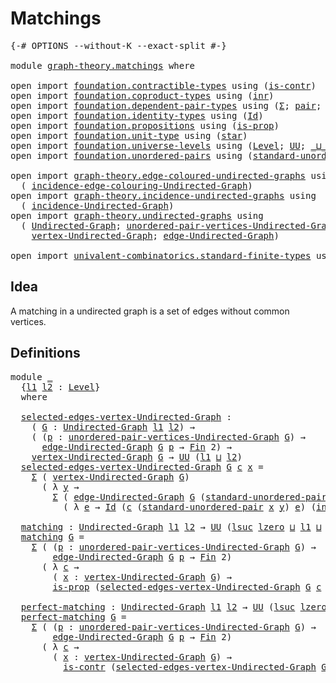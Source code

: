# Matchings

<pre class="Agda"><a id="22" class="Symbol">{-#</a> <a id="26" class="Keyword">OPTIONS</a> <a id="34" class="Pragma">--without-K</a> <a id="46" class="Pragma">--exact-split</a> <a id="60" class="Symbol">#-}</a>

<a id="65" class="Keyword">module</a> <a id="72" href="graph-theory.matchings.html" class="Module">graph-theory.matchings</a> <a id="95" class="Keyword">where</a>

<a id="102" class="Keyword">open</a> <a id="107" class="Keyword">import</a> <a id="114" href="foundation.contractible-types.html" class="Module">foundation.contractible-types</a> <a id="144" class="Keyword">using</a> <a id="150" class="Symbol">(</a><a id="151" href="foundation-core.contractible-types.html#1006" class="Function">is-contr</a><a id="159" class="Symbol">)</a>
<a id="161" class="Keyword">open</a> <a id="166" class="Keyword">import</a> <a id="173" href="foundation.coproduct-types.html" class="Module">foundation.coproduct-types</a> <a id="200" class="Keyword">using</a> <a id="206" class="Symbol">(</a><a id="207" href="foundation.coproduct-types.html#1276" class="InductiveConstructor">inr</a><a id="210" class="Symbol">)</a>
<a id="212" class="Keyword">open</a> <a id="217" class="Keyword">import</a> <a id="224" href="foundation.dependent-pair-types.html" class="Module">foundation.dependent-pair-types</a> <a id="256" class="Keyword">using</a> <a id="262" class="Symbol">(</a><a id="263" href="foundation-core.dependent-pair-types.html#515" class="Record">Σ</a><a id="264" class="Symbol">;</a> <a id="266" href="foundation-core.dependent-pair-types.html#588" class="InductiveConstructor">pair</a><a id="270" class="Symbol">;</a> <a id="272" href="foundation-core.dependent-pair-types.html#605" class="Field">pr1</a><a id="275" class="Symbol">;</a> <a id="277" href="foundation-core.dependent-pair-types.html#617" class="Field">pr2</a><a id="280" class="Symbol">)</a>
<a id="282" class="Keyword">open</a> <a id="287" class="Keyword">import</a> <a id="294" href="foundation.identity-types.html" class="Module">foundation.identity-types</a> <a id="320" class="Keyword">using</a> <a id="326" class="Symbol">(</a><a id="327" href="foundation-core.identity-types.html#1767" class="Datatype">Id</a><a id="329" class="Symbol">)</a>
<a id="331" class="Keyword">open</a> <a id="336" class="Keyword">import</a> <a id="343" href="foundation.propositions.html" class="Module">foundation.propositions</a> <a id="367" class="Keyword">using</a> <a id="373" class="Symbol">(</a><a id="374" href="foundation-core.propositions.html#1309" class="Function">is-prop</a><a id="381" class="Symbol">)</a>
<a id="383" class="Keyword">open</a> <a id="388" class="Keyword">import</a> <a id="395" href="foundation.unit-type.html" class="Module">foundation.unit-type</a> <a id="416" class="Keyword">using</a> <a id="422" class="Symbol">(</a><a id="423" href="foundation.unit-type.html#1108" class="InductiveConstructor">star</a><a id="427" class="Symbol">)</a>
<a id="429" class="Keyword">open</a> <a id="434" class="Keyword">import</a> <a id="441" href="foundation.universe-levels.html" class="Module">foundation.universe-levels</a> <a id="468" class="Keyword">using</a> <a id="474" class="Symbol">(</a><a id="475" href="Agda.Primitive.html#597" class="Postulate">Level</a><a id="480" class="Symbol">;</a> <a id="482" href="foundation-core.universe-levels.html#235" class="Primitive">UU</a><a id="484" class="Symbol">;</a> <a id="486" href="Agda.Primitive.html#810" class="Primitive Operator">_⊔_</a><a id="489" class="Symbol">;</a> <a id="491" href="Agda.Primitive.html#780" class="Primitive">lsuc</a><a id="495" class="Symbol">;</a> <a id="497" href="Agda.Primitive.html#764" class="Primitive">lzero</a><a id="502" class="Symbol">)</a>
<a id="504" class="Keyword">open</a> <a id="509" class="Keyword">import</a> <a id="516" href="foundation.unordered-pairs.html" class="Module">foundation.unordered-pairs</a> <a id="543" class="Keyword">using</a> <a id="549" class="Symbol">(</a><a id="550" href="foundation.unordered-pairs.html#4453" class="Function">standard-unordered-pair</a><a id="573" class="Symbol">)</a>

<a id="576" class="Keyword">open</a> <a id="581" class="Keyword">import</a> <a id="588" href="graph-theory.edge-coloured-undirected-graphs.html" class="Module">graph-theory.edge-coloured-undirected-graphs</a> <a id="633" class="Keyword">using</a>
  <a id="641" class="Symbol">(</a> <a id="643" href="graph-theory.edge-coloured-undirected-graphs.html#1116" class="Function">incidence-edge-colouring-Undirected-Graph</a><a id="684" class="Symbol">)</a>
<a id="686" class="Keyword">open</a> <a id="691" class="Keyword">import</a> <a id="698" href="graph-theory.incidence-undirected-graphs.html" class="Module">graph-theory.incidence-undirected-graphs</a> <a id="739" class="Keyword">using</a>
  <a id="747" class="Symbol">(</a> <a id="749" href="graph-theory.incidence-undirected-graphs.html#695" class="Function">incidence-Undirected-Graph</a><a id="775" class="Symbol">)</a>
<a id="777" class="Keyword">open</a> <a id="782" class="Keyword">import</a> <a id="789" href="graph-theory.undirected-graphs.html" class="Module">graph-theory.undirected-graphs</a> <a id="820" class="Keyword">using</a>
  <a id="828" class="Symbol">(</a> <a id="830" href="graph-theory.undirected-graphs.html#785" class="Function">Undirected-Graph</a><a id="846" class="Symbol">;</a> <a id="848" href="graph-theory.undirected-graphs.html#1050" class="Function">unordered-pair-vertices-Undirected-Graph</a><a id="888" class="Symbol">;</a>
    <a id="894" href="graph-theory.undirected-graphs.html#981" class="Function">vertex-Undirected-Graph</a><a id="917" class="Symbol">;</a> <a id="919" href="graph-theory.undirected-graphs.html#1651" class="Function">edge-Undirected-Graph</a><a id="940" class="Symbol">)</a>

<a id="943" class="Keyword">open</a> <a id="948" class="Keyword">import</a> <a id="955" href="univalent-combinatorics.standard-finite-types.html" class="Module">univalent-combinatorics.standard-finite-types</a> <a id="1001" class="Keyword">using</a> <a id="1007" class="Symbol">(</a><a id="1008" href="univalent-combinatorics.standard-finite-types.html#2149" class="Function">Fin</a><a id="1011" class="Symbol">)</a>
</pre>
## Idea

A matching in a undirected graph is a set of edges without common vertices. 

## Definitions

<pre class="Agda"><a id="1129" class="Keyword">module</a> <a id="1136" href="graph-theory.matchings.html#1136" class="Module">_</a>
  <a id="1140" class="Symbol">{</a><a id="1141" href="graph-theory.matchings.html#1141" class="Bound">l1</a> <a id="1144" href="graph-theory.matchings.html#1144" class="Bound">l2</a> <a id="1147" class="Symbol">:</a> <a id="1149" href="Agda.Primitive.html#597" class="Postulate">Level</a><a id="1154" class="Symbol">}</a>
  <a id="1158" class="Keyword">where</a>

  <a id="1167" href="graph-theory.matchings.html#1167" class="Function">selected-edges-vertex-Undirected-Graph</a> <a id="1206" class="Symbol">:</a>
    <a id="1212" class="Symbol">(</a> <a id="1214" href="graph-theory.matchings.html#1214" class="Bound">G</a> <a id="1216" class="Symbol">:</a> <a id="1218" href="graph-theory.undirected-graphs.html#785" class="Function">Undirected-Graph</a> <a id="1235" href="graph-theory.matchings.html#1141" class="Bound">l1</a> <a id="1238" href="graph-theory.matchings.html#1144" class="Bound">l2</a><a id="1240" class="Symbol">)</a> <a id="1242" class="Symbol">→</a>
    <a id="1248" class="Symbol">(</a> <a id="1250" class="Symbol">(</a><a id="1251" href="graph-theory.matchings.html#1251" class="Bound">p</a> <a id="1253" class="Symbol">:</a> <a id="1255" href="graph-theory.undirected-graphs.html#1050" class="Function">unordered-pair-vertices-Undirected-Graph</a> <a id="1296" href="graph-theory.matchings.html#1214" class="Bound">G</a><a id="1297" class="Symbol">)</a> <a id="1299" class="Symbol">→</a>
      <a id="1307" href="graph-theory.undirected-graphs.html#1651" class="Function">edge-Undirected-Graph</a> <a id="1329" href="graph-theory.matchings.html#1214" class="Bound">G</a> <a id="1331" href="graph-theory.matchings.html#1251" class="Bound">p</a> <a id="1333" class="Symbol">→</a> <a id="1335" href="univalent-combinatorics.standard-finite-types.html#2149" class="Function">Fin</a> <a id="1339" class="Number">2</a><a id="1340" class="Symbol">)</a> <a id="1342" class="Symbol">→</a>
    <a id="1348" href="graph-theory.undirected-graphs.html#981" class="Function">vertex-Undirected-Graph</a> <a id="1372" href="graph-theory.matchings.html#1214" class="Bound">G</a> <a id="1374" class="Symbol">→</a> <a id="1376" href="foundation-core.universe-levels.html#235" class="Primitive">UU</a> <a id="1379" class="Symbol">(</a><a id="1380" href="graph-theory.matchings.html#1141" class="Bound">l1</a> <a id="1383" href="Agda.Primitive.html#810" class="Primitive Operator">⊔</a> <a id="1385" href="graph-theory.matchings.html#1144" class="Bound">l2</a><a id="1387" class="Symbol">)</a>
  <a id="1391" href="graph-theory.matchings.html#1167" class="Function">selected-edges-vertex-Undirected-Graph</a> <a id="1430" href="graph-theory.matchings.html#1430" class="Bound">G</a> <a id="1432" href="graph-theory.matchings.html#1432" class="Bound">c</a> <a id="1434" href="graph-theory.matchings.html#1434" class="Bound">x</a> <a id="1436" class="Symbol">=</a>
    <a id="1442" href="foundation-core.dependent-pair-types.html#515" class="Record">Σ</a> <a id="1444" class="Symbol">(</a> <a id="1446" href="graph-theory.undirected-graphs.html#981" class="Function">vertex-Undirected-Graph</a> <a id="1470" href="graph-theory.matchings.html#1430" class="Bound">G</a><a id="1471" class="Symbol">)</a>
      <a id="1479" class="Symbol">(</a> <a id="1481" class="Symbol">λ</a> <a id="1483" href="graph-theory.matchings.html#1483" class="Bound">y</a> <a id="1485" class="Symbol">→</a>
        <a id="1495" href="foundation-core.dependent-pair-types.html#515" class="Record">Σ</a> <a id="1497" class="Symbol">(</a> <a id="1499" href="graph-theory.undirected-graphs.html#1651" class="Function">edge-Undirected-Graph</a> <a id="1521" href="graph-theory.matchings.html#1430" class="Bound">G</a> <a id="1523" class="Symbol">(</a><a id="1524" href="foundation.unordered-pairs.html#4453" class="Function">standard-unordered-pair</a> <a id="1548" href="graph-theory.matchings.html#1434" class="Bound">x</a> <a id="1550" href="graph-theory.matchings.html#1483" class="Bound">y</a><a id="1551" class="Symbol">))</a>
          <a id="1564" class="Symbol">(</a> <a id="1566" class="Symbol">λ</a> <a id="1568" href="graph-theory.matchings.html#1568" class="Bound">e</a> <a id="1570" class="Symbol">→</a> <a id="1572" href="foundation-core.identity-types.html#1767" class="Datatype">Id</a> <a id="1575" class="Symbol">(</a><a id="1576" href="graph-theory.matchings.html#1432" class="Bound">c</a> <a id="1578" class="Symbol">(</a><a id="1579" href="foundation.unordered-pairs.html#4453" class="Function">standard-unordered-pair</a> <a id="1603" href="graph-theory.matchings.html#1434" class="Bound">x</a> <a id="1605" href="graph-theory.matchings.html#1483" class="Bound">y</a><a id="1606" class="Symbol">)</a> <a id="1608" href="graph-theory.matchings.html#1568" class="Bound">e</a><a id="1609" class="Symbol">)</a> <a id="1611" class="Symbol">(</a><a id="1612" href="foundation.coproduct-types.html#1276" class="InductiveConstructor">inr</a> <a id="1616" href="foundation.unit-type.html#1108" class="InductiveConstructor">star</a><a id="1620" class="Symbol">)))</a>

  <a id="1627" href="graph-theory.matchings.html#1627" class="Function">matching</a> <a id="1636" class="Symbol">:</a> <a id="1638" href="graph-theory.undirected-graphs.html#785" class="Function">Undirected-Graph</a> <a id="1655" href="graph-theory.matchings.html#1141" class="Bound">l1</a> <a id="1658" href="graph-theory.matchings.html#1144" class="Bound">l2</a> <a id="1661" class="Symbol">→</a> <a id="1663" href="foundation-core.universe-levels.html#235" class="Primitive">UU</a> <a id="1666" class="Symbol">(</a><a id="1667" href="Agda.Primitive.html#780" class="Primitive">lsuc</a> <a id="1672" href="Agda.Primitive.html#764" class="Primitive">lzero</a> <a id="1678" href="Agda.Primitive.html#810" class="Primitive Operator">⊔</a> <a id="1680" href="graph-theory.matchings.html#1141" class="Bound">l1</a> <a id="1683" href="Agda.Primitive.html#810" class="Primitive Operator">⊔</a> <a id="1685" href="graph-theory.matchings.html#1144" class="Bound">l2</a><a id="1687" class="Symbol">)</a>
  <a id="1691" href="graph-theory.matchings.html#1627" class="Function">matching</a> <a id="1700" href="graph-theory.matchings.html#1700" class="Bound">G</a> <a id="1702" class="Symbol">=</a>
    <a id="1708" href="foundation-core.dependent-pair-types.html#515" class="Record">Σ</a> <a id="1710" class="Symbol">(</a> <a id="1712" class="Symbol">(</a><a id="1713" href="graph-theory.matchings.html#1713" class="Bound">p</a> <a id="1715" class="Symbol">:</a> <a id="1717" href="graph-theory.undirected-graphs.html#1050" class="Function">unordered-pair-vertices-Undirected-Graph</a> <a id="1758" href="graph-theory.matchings.html#1700" class="Bound">G</a><a id="1759" class="Symbol">)</a> <a id="1761" class="Symbol">→</a>
        <a id="1771" href="graph-theory.undirected-graphs.html#1651" class="Function">edge-Undirected-Graph</a> <a id="1793" href="graph-theory.matchings.html#1700" class="Bound">G</a> <a id="1795" href="graph-theory.matchings.html#1713" class="Bound">p</a> <a id="1797" class="Symbol">→</a> <a id="1799" href="univalent-combinatorics.standard-finite-types.html#2149" class="Function">Fin</a> <a id="1803" class="Number">2</a><a id="1804" class="Symbol">)</a>
      <a id="1812" class="Symbol">(</a> <a id="1814" class="Symbol">λ</a> <a id="1816" href="graph-theory.matchings.html#1816" class="Bound">c</a> <a id="1818" class="Symbol">→</a>
        <a id="1828" class="Symbol">(</a> <a id="1830" href="graph-theory.matchings.html#1830" class="Bound">x</a> <a id="1832" class="Symbol">:</a> <a id="1834" href="graph-theory.undirected-graphs.html#981" class="Function">vertex-Undirected-Graph</a> <a id="1858" href="graph-theory.matchings.html#1700" class="Bound">G</a><a id="1859" class="Symbol">)</a> <a id="1861" class="Symbol">→</a>
        <a id="1871" href="foundation-core.propositions.html#1309" class="Function">is-prop</a> <a id="1879" class="Symbol">(</a><a id="1880" href="graph-theory.matchings.html#1167" class="Function">selected-edges-vertex-Undirected-Graph</a> <a id="1919" href="graph-theory.matchings.html#1700" class="Bound">G</a> <a id="1921" href="graph-theory.matchings.html#1816" class="Bound">c</a> <a id="1923" href="graph-theory.matchings.html#1830" class="Bound">x</a><a id="1924" class="Symbol">))</a>

  <a id="1930" href="graph-theory.matchings.html#1930" class="Function">perfect-matching</a> <a id="1947" class="Symbol">:</a> <a id="1949" href="graph-theory.undirected-graphs.html#785" class="Function">Undirected-Graph</a> <a id="1966" href="graph-theory.matchings.html#1141" class="Bound">l1</a> <a id="1969" href="graph-theory.matchings.html#1144" class="Bound">l2</a> <a id="1972" class="Symbol">→</a> <a id="1974" href="foundation-core.universe-levels.html#235" class="Primitive">UU</a> <a id="1977" class="Symbol">(</a><a id="1978" href="Agda.Primitive.html#780" class="Primitive">lsuc</a> <a id="1983" href="Agda.Primitive.html#764" class="Primitive">lzero</a> <a id="1989" href="Agda.Primitive.html#810" class="Primitive Operator">⊔</a> <a id="1991" href="graph-theory.matchings.html#1141" class="Bound">l1</a> <a id="1994" href="Agda.Primitive.html#810" class="Primitive Operator">⊔</a> <a id="1996" href="graph-theory.matchings.html#1144" class="Bound">l2</a><a id="1998" class="Symbol">)</a>
  <a id="2002" href="graph-theory.matchings.html#1930" class="Function">perfect-matching</a> <a id="2019" href="graph-theory.matchings.html#2019" class="Bound">G</a> <a id="2021" class="Symbol">=</a>
    <a id="2027" href="foundation-core.dependent-pair-types.html#515" class="Record">Σ</a> <a id="2029" class="Symbol">(</a> <a id="2031" class="Symbol">(</a><a id="2032" href="graph-theory.matchings.html#2032" class="Bound">p</a> <a id="2034" class="Symbol">:</a> <a id="2036" href="graph-theory.undirected-graphs.html#1050" class="Function">unordered-pair-vertices-Undirected-Graph</a> <a id="2077" href="graph-theory.matchings.html#2019" class="Bound">G</a><a id="2078" class="Symbol">)</a> <a id="2080" class="Symbol">→</a>
        <a id="2090" href="graph-theory.undirected-graphs.html#1651" class="Function">edge-Undirected-Graph</a> <a id="2112" href="graph-theory.matchings.html#2019" class="Bound">G</a> <a id="2114" href="graph-theory.matchings.html#2032" class="Bound">p</a> <a id="2116" class="Symbol">→</a> <a id="2118" href="univalent-combinatorics.standard-finite-types.html#2149" class="Function">Fin</a> <a id="2122" class="Number">2</a><a id="2123" class="Symbol">)</a>
      <a id="2131" class="Symbol">(</a> <a id="2133" class="Symbol">λ</a> <a id="2135" href="graph-theory.matchings.html#2135" class="Bound">c</a> <a id="2137" class="Symbol">→</a>
        <a id="2147" class="Symbol">(</a> <a id="2149" href="graph-theory.matchings.html#2149" class="Bound">x</a> <a id="2151" class="Symbol">:</a> <a id="2153" href="graph-theory.undirected-graphs.html#981" class="Function">vertex-Undirected-Graph</a> <a id="2177" href="graph-theory.matchings.html#2019" class="Bound">G</a><a id="2178" class="Symbol">)</a> <a id="2180" class="Symbol">→</a>
          <a id="2192" href="foundation-core.contractible-types.html#1006" class="Function">is-contr</a> <a id="2201" class="Symbol">(</a><a id="2202" href="graph-theory.matchings.html#1167" class="Function">selected-edges-vertex-Undirected-Graph</a> <a id="2241" href="graph-theory.matchings.html#2019" class="Bound">G</a> <a id="2243" href="graph-theory.matchings.html#2135" class="Bound">c</a> <a id="2245" href="graph-theory.matchings.html#2149" class="Bound">x</a><a id="2246" class="Symbol">))</a>
</pre>